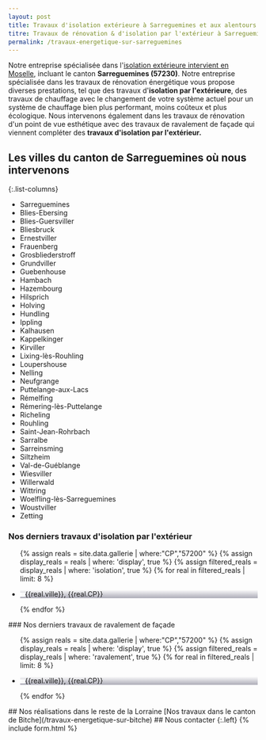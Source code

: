 ```yaml
---
layout: post
title: Travaux d'isolation extérieure à Sarreguemines et aux alentours
titre: Travaux de rénovation & d'isolation par l'extérieur à Sarreguemines et aux alentours
permalink: /travaux-energetique-sur-sarreguemines
---
```

Notre entreprise spécialisée dans l'[isolation extérieure intervient en Moselle](/isolation-extérieure/), incluant le canton <strong>Sarreguemines (57230)</strong>. 
Notre entreprise spécialisée dans les travaux de rénovation énergétique vous propose diverses prestations, tel que des travaux d'<strong>isolation par l'extérieure</strong>, des travaux de chauffage avec le changement de votre système actuel pour un système de chauffage bien plus performant, moins coûteux et plus écologique. Nous intervenons également dans les travaux de rénovation d'un point de vue esthétique avec des travaux de ravalement de façade qui viennent compléter des <strong>travaux d'isolation par l'extérieur.</strong>
## Les villes du canton de Sarreguemines où nous intervenons

{:.list-columns}
- Sarreguemines
- Blies-Ebersing
- Blies-Guersviller
- Bliesbruck
- Ernestviller
- Frauenberg
- Grosbliederstroff
- Grundviller
- Guebenhouse
- Hambach
- Hazembourg
- Hilsprich
- Holving
- Hundling
- Ippling
- Kalhausen
- Kappelkinger
- Kirviller
- Lixing-lès-Rouhling
- Loupershouse
- Nelling
- Neufgrange
- Puttelange-aux-Lacs
- Rémelfing
- Rémering-lès-Puttelange
- Richeling
- Rouhling
- Saint-Jean-Rohrbach
- Sarralbe
- Sarreinsming
- Siltzheim
- Val-de-Guéblange
- Wiesviller
- Willerwald
- Wittring
- Woelfling-lès-Sarreguemines
- Woustviller
- Zetting

### Nos derniers travaux d'isolation par l'extérieur
  <ul class="grid four">
  	{% assign reals = site.data.gallerie | where:"CP","57200" %}
    {% assign display_reals = reals | where: 'display', true %}
    {% assign filtered_reals = display_reals | where: 'isolation', true %}
    {% for real in filtered_reals | limit: 8 %}
      <li class="item-grid realisation" onclick="closebox()" style="background-image: linear-gradient(0deg, rgba(2,0,36,0.3197872899159664) 0%, rgba(255,255,255,0) 100%),url(../assets/images/realisations/{{real.img}});" data-image="{{real.img}}" data-ville="{{real.ville}}" data-cp="{{real.CP}}">
        <img src="../assets/images/realisations/{{real.img}}" alt="travaux de rénovation de façade à {{real.ville}}" style="display: none;">
        <p><img src="../assets/images/icones/map-marker.png" width="10">{{real.ville}}, {{real.CP}}</p>
      </li>
    {% endfor %}
  </ul>
### Nos derniers travaux de ravalement de façade
  <ul class="grid four">
  	{% assign reals = site.data.gallerie | where:"CP","57200" %}
    {% assign display_reals = reals | where: 'display', true %}
    {% assign filtered_reals = display_reals | where: 'ravalement', true %}
    {% for real in filtered_reals | limit: 8 %}
      <li class="item-grid realisation" onclick="closebox()" style="background-image: linear-gradient(0deg, rgba(2,0,36,0.3197872899159664) 0%, rgba(255,255,255,0) 100%),url(../assets/images/realisations/{{real.img}});" data-image="{{real.img}}" data-ville="{{real.ville}}" data-cp="{{real.CP}}">
        <img src="../assets/images/realisations/{{real.img}}" alt="travaux de rénovation de façade à {{real.ville}}" style="display: none;">
        <p><img src="../assets/images/icones/map-marker.png" width="10">{{real.ville}}, {{real.CP}}</p>
      </li>
    {% endfor %}
  </ul>
## Nos réalisations dans le reste de la Lorraine
[Nos travaux dans le canton de Bitche](/travaux-energetique-sur-bitche)
## Nous contacter
{:.left}
{% include form.html %}